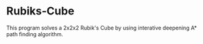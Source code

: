 # Rubiks-Cube
This program solves a 2x2x2 Rubik's Cube by using interative deepening A* path finding algorithm.
